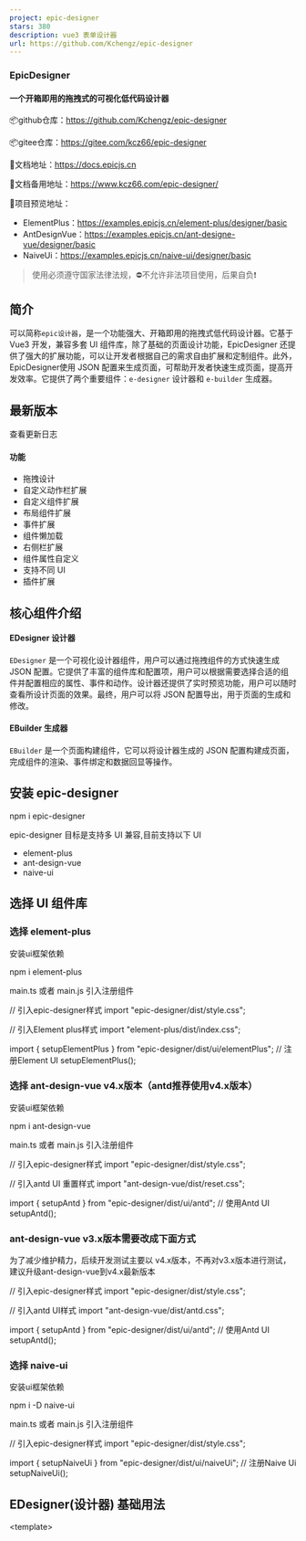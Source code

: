 ```yaml
---
project: epic-designer
stars: 380
description: vue3 表单设计器
url: https://github.com/Kchengz/epic-designer
---
```


### EpicDesigner

#### 一个开箱即用的拖拽式的可视化低代码设计器

📦github仓库：https://github.com/Kchengz/epic-designer

📦gitee仓库：https://gitee.com/kcz66/epic-designer

📖文档地址：https://docs.epicjs.cn

📖文档备用地址：https://www.kcz66.com/epic-designer/

💎项目预览地址：

-   ElementPlus：https://examples.epicjs.cn/element-plus/designer/basic
-   AntDesignVue：https://examples.epicjs.cn/ant-designe-vue/designer/basic
-   NaiveUi：https://examples.epicjs.cn/naive-ui/designer/basic

> 使用必须遵守国家法律法规，⛔不允许非法项目使用，后果自负❗

简介
--

可以简称`epic设计器`，是一个功能强大、开箱即用的拖拽式低代码设计器。它基于 Vue3 开发，兼容多套 UI 组件库，除了基础的页面设计功能，EpicDesigner 还提供了强大的扩展功能，可以让开发者根据自己的需求自由扩展和定制组件。此外，EpicDesigner使用 JSON 配置来生成页面，可帮助开发者快速生成页面，提高开发效率。它提供了两个重要组件：`e-designer` 设计器和 `e-builder` 生成器。

最新版本
----

查看更新日志

#### 功能

-   拖拽设计
-   自定义动作栏扩展
-   自定义组件扩展
-   布局组件扩展
-   事件扩展
-   组件懒加载
-   右侧栏扩展
-   组件属性自定义
-   支持不同 UI
-   插件扩展

核心组件介绍
------

#### EDesigner 设计器

`EDesigner` 是一个可视化设计器组件，用户可以通过拖拽组件的方式快速生成 JSON 配置。它提供了丰富的组件库和配置项，用户可以根据需要选择合适的组件并配置相应的属性、事件和动作。设计器还提供了实时预览功能，用户可以随时查看所设计页面的效果。最终，用户可以将 JSON 配置导出，用于页面的生成和修改。

#### EBuilder 生成器

`EBuilder` 是一个页面构建组件，它可以将设计器生成的 JSON 配置构建成页面，完成组件的渲染、事件绑定和数据回显等操作。

安装 epic-designer
----------------

npm i epic-designer

epic-designer 目标是支持多 UI 兼容,目前支持以下 UI

-   element-plus
-   ant-design-vue
-   naive-ui

选择 UI 组件库
---------

### 选择 element-plus

安装ui框架依赖

npm i element-plus

main.ts 或者 main.js 引入注册组件

// 引入epic-designer样式
import "epic-designer/dist/style.css";

// 引入Element plus样式
import "element-plus/dist/index.css";

import { setupElementPlus } from "epic-designer/dist/ui/elementPlus";
// 注册Element UI
setupElementPlus();

### 选择 ant-design-vue v4.x版本（antd推荐使用v4.x版本）

安装ui框架依赖

npm i ant-design-vue

main.ts 或者 main.js 引入注册组件

// 引入epic-designer样式
import "epic-designer/dist/style.css";

// 引入antd UI 重置样式
import "ant-design-vue/dist/reset.css";

import { setupAntd } from "epic-designer/dist/ui/antd";
// 使用Antd UI
setupAntd();

### ant-design-vue v3.x版本需要改成下面方式

为了减少维护精力，后续开发测试主要以 v4.x版本，不再对v3.x版本进行测试，建议升级ant-design-vue到v4.x最新版本

// 引入epic-designer样式
import "epic-designer/dist/style.css";

// 引入antd UI样式
import "ant-design-vue/dist/antd.css";

import { setupAntd } from "epic-designer/dist/ui/antd";
// 使用Antd UI
setupAntd();

### 选择 naive-ui

安装ui框架依赖

npm i -D naive-ui

main.ts 或者 main.js 引入注册组件

// 引入epic-designer样式
import "epic-designer/dist/style.css";

import { setupNaiveUi } from "epic-designer/dist/ui/naiveUi";
// 注册Naive Ui
setupNaiveUi();

EDesigner(设计器) 基础用法
-------------------

<template\>
  <div class\="h-full"\>
    <EDesigner />
  </div\>
</template\>
<script setup lang="ts">
import { EDesigner } from "epic-designer";
</script\>
<style\>
.h-full {
  height: 100vh;
}
</style\>

EBuilder(生成器) 基础用法
------------------

<template\>
  <div\>
    <EBuilder :pageSchema\="pageSchema" />
  </div\>
</template\>
<script setup>
import { EBuilder } from "epic-designer";
const pageSchema \= {
  schemas: \[
    {
      type: "page",
      id: "root",
      children: \[
        {
          label: "输入框",
          type: "input",
          field: "input",
          icon: "epic-icon-write",
          input: true,
          componentProps: {
            defaultValue: "",
            placeholder: "请输入",
            size: "default",
            type: "text",
          },
          id: "gbm1xhrrj5s00",
        },
      \],
      componentProps: {
        style: {
          padding: "16px",
        },
      },
    },
  \],
};
</script\>

交流
--

点击链接加入 qq 群聊

-   【epic-designer 交流群：747609683】

捐赠
--

如果你觉得epic-designer对你有帮助，欢迎给我捐赠
